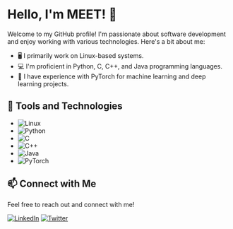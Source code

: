 # Hello, I'm MEET! 👋

Welcome to my GitHub profile! I'm passionate about software development and enjoy working with various technologies. Here's a bit about me:

- 🖥️ I primarily work on Linux-based systems.
- 💻 I'm proficient in Python, C, C++, and Java programming languages.
- 🧠 I have experience with PyTorch for machine learning and deep learning projects.

## 🔧 Tools and Technologies

- ![Linux](https://img.shields.io/badge/Linux-000000?style=flat-square&logo=linux&logoColor=white)
- ![Python](https://img.shields.io/badge/Python-3776AB?style=flat-square&logo=python&logoColor=white)
- ![C](https://img.shields.io/badge/C-00599C?style=flat-square&logo=c&logoColor=white)
- ![C++](https://img.shields.io/badge/C++-00599C?style=flat-square&logo=c%2B%2B&logoColor=white)
- ![Java](https://img.shields.io/badge/Java-007396?style=flat-square&logo=java&logoColor=white)
- ![PyTorch](https://img.shields.io/badge/PyTorch-EE4C2C?style=flat-square&logo=pytorch&logoColor=white)

## 📫 Connect with Me

Feel free to reach out and connect with me!

[![LinkedIn](https://img.shields.io/badge/LinkedIn-0077B5?style=flat-square&logo=linkedin&logoColor=white)]([https://www.linkedin.com/in/meet](https://www.linkedin.com/in/meet-modi))
[![Twitter](https://img.shields.io/badge/Twitter-1DA1F2?style=flat-square&logo=twitter&logoColor=white)](https://twitter.com/meet)
